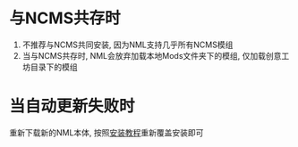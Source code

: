 # 与NCMS共存时

1. 不推荐与NCMS共同安装, 因为NML支持几乎所有NCMS模组
2. 当与NCMS共存时, NML会放弃加载本地Mods文件夹下的模组, 仅加载创意工坊目录下的模组

# 当自动更新失败时

重新下载新的NML本体, 按照[安装教程](./Install.md)重新覆盖安装即可